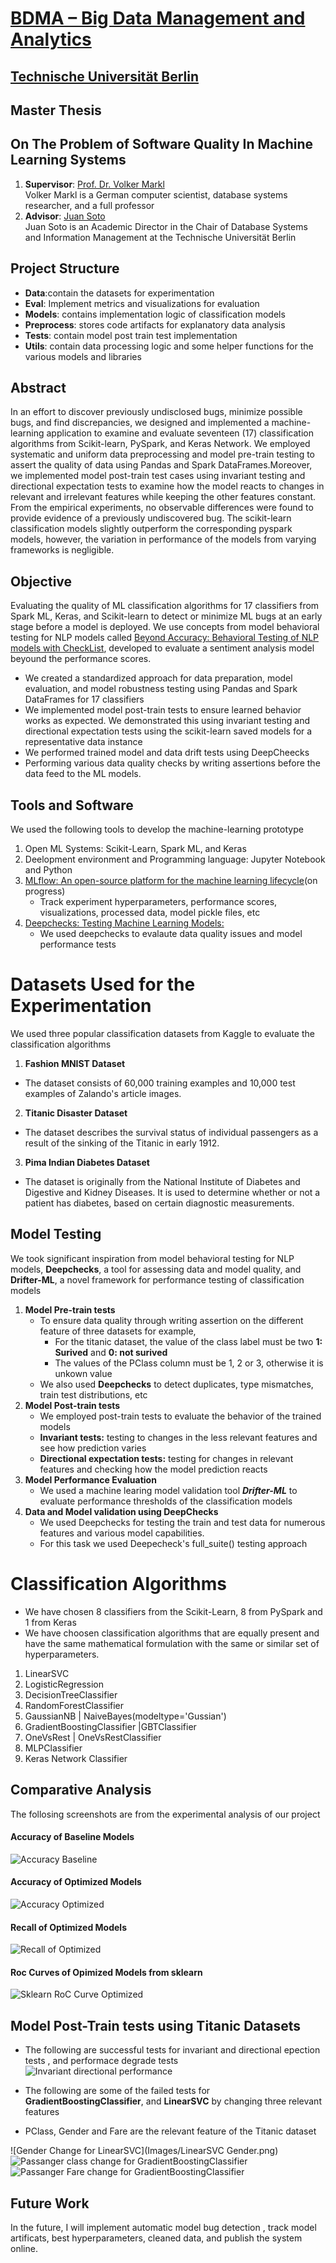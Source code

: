 # [BDMA – Big Data Management and Analytics](https://bdma.ulb.ac.be/)
## [Technische Universität Berlin](https://www.tu.berlin/en/)
## Master Thesis 
## On The Problem of Software Quality In Machine Learning Systems

 1. **Supervisor**: [Prof. Dr. Volker Markl](https://www.bifold.berlin/people/Prof.%20Dr._Volker_Markl.html) <br>
 Volker Markl is a German computer scientist, database systems researcher, and a full professor <br>
 2. **Advisor**: [Juan Soto](https://www.user.tu-berlin.de/juan.soto/) <br>
 Juan Soto is an Academic Director in the Chair of Database Systems and Information Management at the Technische Universität Berlin

## Project Structure


   * **Data**:contain the datasets for experimentation 
   * **Eval**: Implement metrics and visualizations for evaluation
   * **Models**: contains implementation logic of classification models
   * **Preprocess**: stores code artifacts for explanatory data analysis
   * **Tests**: contain model post train test implementation
   * **Utils**: contain data processing logic and some helper functions for the various models and libraries


## Abstract
In an effort to discover previously undisclosed bugs, minimize possible bugs, and find discrepancies, we designed and implemented a machine-learning application to examine and evaluate seventeen (17) classification algorithms from Scikit-learn, PySpark, and Keras Network. We employed systematic and uniform data preprocessing and model pre-train testing to assert the quality of data using Pandas and Spark DataFrames.Moreover, we implemented model post-train test cases using invariant testing and directional expectation tests to examine how the model reacts to changes in relevant and irrelevant features while keeping the other features constant. From the empirical experiments, no observable differences were found to provide evidence of a previously undiscovered bug. The scikit-learn classification models slightly outperform the corresponding pyspark models, however, the variation in performance of the models from varying frameworks is negligible.<br>

## Objective
Evaluating the quality of ML classification algorithms for 17 classifiers from Spark ML, Keras, and Scikit-learn to detect or minimize ML bugs at an early stage before a model is deployed. We use concepts from model behavioral testing for NLP models called [Beyond Accuracy: Behavioral Testing of NLP models with CheckList](https://homes.cs.washington.edu/~marcotcr/acl20_checklist.pdf), developed to evaluate a sentiment analysis model beyound the performance scores. <br>
 * We created a standardized approach for data preparation, model evaluation, and model robustness testing using Pandas and Spark DataFrames for 17          classifiers  
* We implemented model post-train tests to ensure learned behavior works as expected. We demonstrated this using invariant testing and directional         expectation tests using the scikit-learn saved models for a representative data instance
* We performed trained model and data drift tests using DeepCheecks
* Performing various data quality checks by writing assertions before the data feed to the ML models.
## Tools and Software
We used the following tools to develop the machine-learning prototype 
1. Open ML Systems: Scikit-Learn, Spark ML, and Keras 
2. Deelopment environment and Programming language: Jupyter Notebook and Python 
3. [MLflow: An open-source platform for the machine learning lifecycle](https://mlflow.org/)(on progress)
   *  Track experiment hyperparameters, performance scores, visualizations, processed data, model pickle files, etc   
4. [Deepchecks: Testing Machine Learning Models: ](https://deepchecks.com/)
    * We used deepchecks to evalaute data quality issues and model performance tests

# Datasets Used for the Experimentation
We used three popular classification datasets from Kaggle to evaluate the classification algorithms
1. **Fashion MNIST Dataset** 
  *  The dataset consists of 60,000 training examples and 10,000 test examples of Zalando's article images. 
2. **Titanic Disaster Dataset**
  *  The dataset describes the survival status of individual passengers as a result of the sinking of the Titanic in early 1912.
3. **Pima Indian Diabetes Dataset**
  * The dataset is originally from the National Institute of Diabetes and Digestive and Kidney Diseases. It is used to determine whether or not a patient has diabetes, based on certain diagnostic measurements.
## Model Testing 
We took significant inspiration from model behavioral testing for NLP models, **Deepchecks**, a tool for assessing data and model quality, and **Drifter-ML**, a novel framework for performance testing of classification models

1.  **Model Pre-train tests** 
    * To ensure data quality through writing assertion on the different feature of three datasets for example, 
        * For the titanic dataset, the value of the class label must be two **1: Surived** and **0: not surived** 
        * The values of the PClass column must be 1, 2 or 3, otherwise it is unkown value   
    *  We also used **Deepchecks** to detect duplicates, type mismatches, train test distributions, etc 
2.  **Model Post-train tests**
     * We employed post-train tests to evaluate the behavior of the trained models
     * **Invariant tests:** testing to changes in the less relevant features and see how prediction varies  
     * **Directional expectation tests:** testing for changes in relevant features and checking how the model prediction reacts 
3. **Model Performance Evaluation**
   * We used a machine learing model validation tool ***Drifter-ML*** to evaluate performance thresholds of the classification models
5. **Data and Model validation using DeepChecks**
   * We used Deepchecks for testing the train and test data for numerous features and various model capabilities. 
   * For this task we used Deepecheck's full_suite() testing approach   
   

# Classification Algorithms
  * We have chosen 8 classifiers from the Scikit-Learn, 8 from PySpark and 1 from Keras
  * We have choosen classification algorithms that are equally present and have the same mathematical formulation with the same or similar set of             hyperparameters.
1.  LinearSVC
2.  LogisticRegression
3.  DecisionTreeClassifier
4.  RandomForestClassifier
5.  GaussianNB |  NaiveBayes(modeltype='Gussian')
6.  GradientBoostingClassifier |GBTClassifier
7.  OneVsRest | OneVsRestClassifier
8.  MLPClassifier
9.  Keras Network Classifier


## Comparative Analysis
The follosing screenshots are from the experimental analysis of our project
#### Accuracy of Baseline Models
![Accuracy Baseline](Images/accuracybasline.png)
#### Accuracy of Optimized Models
![Accuracy Optimized](Images/accuracyoptimized.png)
#### Recall of Optimized Models
![Recall of Optimized](Images/RecallOpimized.png)
#### Roc Curves of Opimized Models from sklearn

![Sklearn RoC Curve Optimized](Images/RoCsklearn.png)

## Model Post-Train tests using Titanic Datasets
* The following are successful tests for invariant and directional epection tests , and performace degrade tests
![Invariant directional performance](Images/Invariantdirectionalperformance.png)


* The following are some of the failed tests for **GradientBoostingClassifier**, and **LinearSVC** by changing three relevant features 
* PClass, Gender and Fare are the relevant feature of the Titanic dataset

![Gender Change for LinearSVC](Images/LinearSVC Gender.png)
![Passanger class change for GradientBoostingClassifier](Images/GBClasschange.png)
![Passanger Fare change for GradientBoostingClassifier](Images/GBFarechange.png)


## Future Work

 In the future, I will  implement automatic model bug detection , track model artificats, best hyperparameters, cleaned data, and publish the system online. 
